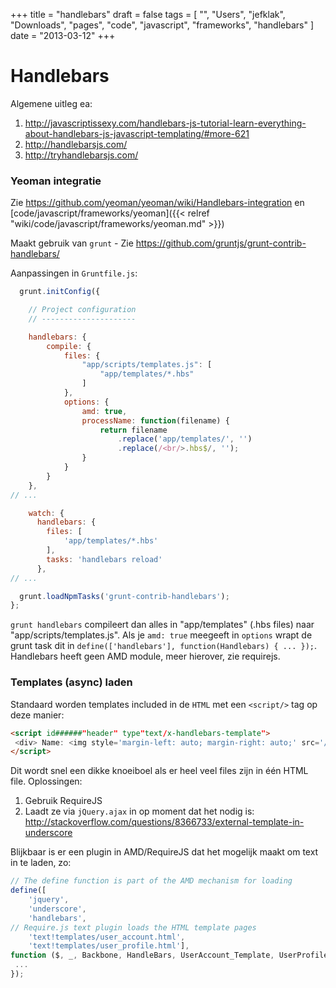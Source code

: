 +++
title = "handlebars"
draft = false
tags = [
    "",
    "Users",
    "jefklak",
    "Downloads",
    "pages",
    "code",
    "javascript",
    "frameworks",
    "handlebars"
]
date = "2013-03-12"
+++
# Handlebars 

Algemene uitleg ea:

  1. http://javascriptissexy.com/handlebars-js-tutorial-learn-everything-about-handlebars-js-javascript-templating/#more-621
  2. http://handlebarsjs.com/
  3. http://tryhandlebarsjs.com/

### Yeoman integratie 

Zie https://github.com/yeoman/yeoman/wiki/Handlebars-integration en [code/javascript/frameworks/yeoman]({{< relref "wiki/code/javascript/frameworks/yeoman.md" >}})

Maakt gebruik van `grunt` - Zie https://github.com/gruntjs/grunt-contrib-handlebars/

Aanpassingen in `Gruntfile.js`:

```javascript
  grunt.initConfig({

    // Project configuration
    // ---------------------

	handlebars: {
		compile: {
			files: {
				"app/scripts/templates.js": [
					"app/templates/*.hbs"
				]
			}, 
			options: {
				amd: true,
				processName: function(filename) {
					return filename
						.replace('app/templates/', '')
						.replace(/<br/>.hbs$/, '');
				}
			}
		}
	},
// ...

    watch: {
      handlebars: {
      	files: [
      		'app/templates/*.hbs'
      	],
      	tasks: 'handlebars reload'
      },
// ...

  grunt.loadNpmTasks('grunt-contrib-handlebars');
};

```

`grunt handlebars` compileert dan alles in "app/templates" (.hbs files) naar "app/scripts/templates.js". Als je `amd: true` meegeeft in `options` wrapt de grunt task dit in `define(['handlebars'], function(Handlebars) { ... });`. Handlebars heeft geen AMD module, meer hierover, zie requirejs.

### Templates (async) laden 

Standaard worden templates included in de `HTML` met een `<script/>` tag op deze manier:

```html
<script id######"header" type"text/x-handlebars-template">
 <div> Name: <img style='margin-left: auto; margin-right: auto;' src='/img/headerTitle'> </div>
</script>
```

Dit wordt snel een dikke knoeiboel als er heel veel files zijn in één HTML file. Oplossingen:

  1. Gebruik RequireJS 
  2. Laadt ze via `jQuery.ajax` in op moment dat het nodig is: http://stackoverflow.com/questions/8366733/external-template-in-underscore

Blijkbaar is er een plugin in AMD/RequireJS dat het mogelijk maakt om text in te laden, zo:

```javascript
// The define function is part of the AMD mechanism for loading 
define([
    'jquery',
    'underscore',
    'handlebars',
// Require.js text plugin loads the HTML template pages
    'text!templates/user_account.html',
    'text!templates/user_profile.html'], 
function ($, _, Backbone, HandleBars, UserAccount_Template, UserProfile_Template) {
 ...
});
```